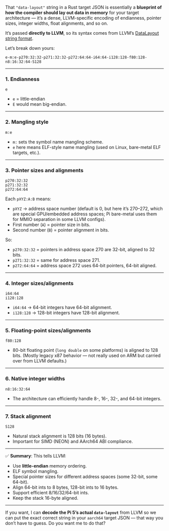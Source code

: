 That `"data-layout"` string in a Rust target JSON is essentially a **blueprint of how the compiler should lay out data in memory** for your target architecture — it’s a dense, LLVM-specific encoding of endianness, pointer sizes, integer widths, float alignments, and so on.

It’s passed **directly to LLVM**, so its syntax comes from LLVM’s [DataLayout string format](https://llvm.org/docs/LangRef.html#datalayout).

Let’s break down yours:

```
e-m:e-p270:32:32-p271:32:32-p272:64:64-i64:64-i128:128-f80:128-n8:16:32:64-S128
```

---

### **1. Endianness**

```
e
```

* `e` = little-endian
* `E` would mean big-endian.

---

### **2. Mangling style**

```
m:e
```

* `m:` sets the symbol name mangling scheme.
* `e` here means ELF-style name mangling (used on Linux, bare-metal ELF targets, etc.).

---

### **3. Pointer sizes and alignments**

```
p270:32:32
p271:32:32
p272:64:64
```

Each `pXYZ:A:B` means:

* `pXYZ` → address space number (default is 0, but here it’s 270–272, which are special GPU/embedded address spaces; Pi bare-metal uses them for MMIO separation in some LLVM configs).
* First number (`A`) = pointer size in bits.
* Second number (`B`) = pointer alignment in bits.

So:

* `p270:32:32` = pointers in address space 270 are 32-bit, aligned to 32 bits.
* `p271:32:32` = same for address space 271.
* `p272:64:64` = address space 272 uses 64-bit pointers, 64-bit aligned.

---

### **4. Integer sizes/alignments**

```
i64:64
i128:128
```

* `i64:64` → 64-bit integers have 64-bit alignment.
* `i128:128` → 128-bit integers have 128-bit alignment.

---

### **5. Floating-point sizes/alignments**

```
f80:128
```

* 80-bit floating point (`long double` on some platforms) is aligned to 128 bits.
  (Mostly legacy x87 behavior — not really used on ARM but carried over from LLVM defaults.)

---

### **6. Native integer widths**

```
n8:16:32:64
```

* The architecture can efficiently handle 8-, 16-, 32-, and 64-bit integers.

---

### **7. Stack alignment**

```
S128
```

* Natural stack alignment is 128 bits (16 bytes).
* Important for SIMD (NEON) and AArch64 ABI compliance.

---

✅ **Summary**:
This tells LLVM:

* Use **little-endian** memory ordering.
* ELF symbol mangling.
* Special pointer sizes for different address spaces (some 32-bit, some 64-bit).
* Align 64-bit ints to 8 bytes, 128-bit ints to 16 bytes.
* Support efficient 8/16/32/64-bit ints.
* Keep the stack 16-byte aligned.

---

If you want, I can **decode the Pi 5’s actual `data-layout`** from LLVM so we can put the exact correct string in your `aarch64` target JSON — that way you don’t have to guess.
Do you want me to do that?
